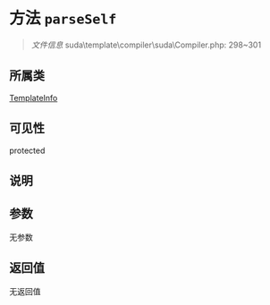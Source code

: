 # 方法 `parseSelf`

> *文件信息* suda\template\compiler\suda\Compiler.php: 298~301

## 所属类 

[TemplateInfo](../TemplateInfo.md)

## 可见性

 protected 

## 说明



## 参数


无参数


## 返回值

无返回值
